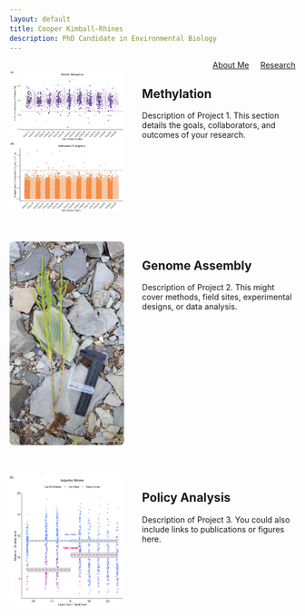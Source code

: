 ```yaml
---
layout: default
title: Cooper Kimball-Rhines
description: PhD Candidate in Environmental Biology
---
```


<nav style="text-align: right; margin-top: 0;">
  <a href="/index" style="margin-right: 1rem;">About Me</a>
  <a href="/research">Research</a>
</nav>

<style>
.research-section {
  display: flex;
  flex-direction: row;
  align-items: flex-start;
  justify-content: space-between;
  gap: 2rem;
  margin-bottom: 3rem;
  flex-wrap: nowrap;
}

.research-image {
  flex: 0 0 40%;
  max-width: 40%;
}

.research-image img {
  width: 100%;
  height: auto;
  object-fit: cover;
  border-radius: 8px;
  cursor: pointer;
}

.research-text {
  flex: 1;
}

#lightbox-modal {
  display: none;
  position: fixed;
  top: 0; left: 0;
  width: 100%; height: 100%;
  background: rgba(0, 0, 0, 0.85);
  z-index: 9999;
  justify-content: center;
  align-items: center;
}

#lightbox-modal img {
  max-width: 90%;
  max-height: 90%;
  border-radius: 8px;
}

/* Mobile responsiveness */
@media (max-width: 768px) {
  .research-section {
    flex-direction: column;
  }
  .research-image,
  .research-text {
    max-width: 100%;
    flex: 1 1 100%;
  }
}
</style>

<!-- Lightbox Modal -->
<div id="lightbox-modal">
  <img id="lightbox-image" src="" alt="Expanded Image" />
</div>

<script>
  document.addEventListener("DOMContentLoaded", function () {
    const modal = document.getElementById("lightbox-modal");
    const modalImg = document.getElementById("lightbox-image");

    document.querySelectorAll(".research-image img").forEach(img => {
      img.addEventListener("click", () => {
        modal.style.display = "flex";
        modalImg.src = img.src;
        modalImg.alt = img.alt;
      });
    });

    modal.addEventListener("click", () => {
      modal.style.display = "none";
    });
  });
</script>

<div class="research-section">
  <div class="research-image">
    <img src="/manhattans.png" alt="Project 1">
  </div>
  <div class="research-text">
    <h2>Methylation</h2>
    <p>
      Description of Project 1. This section details the goals, collaborators, and outcomes of your research.
    </p>
  </div>
</div>

<div class="research-section">
  <div class="research-image">
    <img src="/sal.jpg" alt="Project 2">
  </div>
  <div class="research-text">
    <h2>Genome Assembly</h2>
    <p>
      Description of Project 2. This might cover methods, field sites, experimental designs, or data analysis.
    </p>
  </div>
</div>

<div class="research-section">
  <div class="research-image">
    <img src="/shannonDID.png" alt="Project 3">
  </div>
  <div class="research-text">
    <h2>Policy Analysis</h2>
    <p>
      Description of Project 3. You could also include links to publications or figures here.
    </p>
  </div>
</div>
